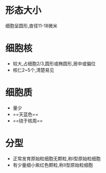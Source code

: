 # 形态大小
细胞呈圆形,直径11-18微米
# 细胞核
- 较大,占细胞2/3,圆形或椭圆形,居中或偏位
- 核仁2~5个,清楚易见
# 细胞质
- 量少
- ==天蓝色==
- ==绕于核周==
# 分型
- 正常发育原始粒细胞无颗粒,称I型原始粒细胞
- 有少量细小紫红色颗粒,称II型原始粒细胞